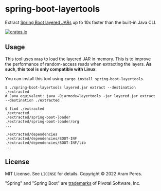 # spring-boot-layertools

Extract [Spring Boot layered JARs](https://spring.io/blog/2020/08/14/creating-efficient-docker-images-with-spring-boot-2-3)
up to 10x faster than the built-in Java CLI.

[![crates.io](https://img.shields.io/crates/v/spring-boot-layertools.svg)](https://crates.io/crates/spring-boot-layertools)

## Usage

This tool uses `mmap` to load the layered JAR in memory. This is to improve the performance of random-access reads
when extracting the layers. **As such, this tool is only compatible with Linux**.

You can install this tool using `cargo install spring-boot-layertools`.

```shell
$ ./spring-boot-layertools layered.jar extract --destination ./extracted
# Java equivalent: java -Djarmode=layertools -jar layered.jar extract --destination ./extracted

$ find ./extracted
./extracted
./extracted/spring-boot-loader
./extracted/spring-boot-loader/org
...

./extracted/dependencies
./extracted/dependencies/BOOT-INF
./extracted/dependencies/BOOT-INF/lib
...
```

## License

MIT License. See `LICENSE` for details. Copyright &copy; 2022 Aram Peres.

"Spring" and "Spring Boot" are [trademarks](https://spring.io/trademarks) of Pivotal Software, Inc.
